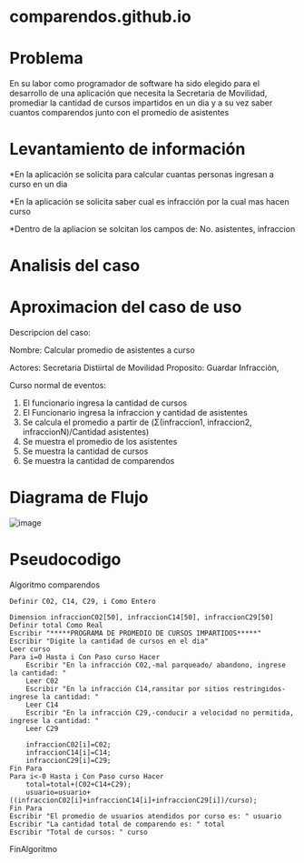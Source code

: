 # comparendos.github.io

# Problema

En su labor como programador de software ha sido elegido para el desarrollo de una aplicación que necesita la Secretaria de Movilidad, promediar la cantidad de cursos impartidos en un dia y a su vez saber cuantos comparendos junto con el promedio de asistentes

# Levantamiento de información 

*En la aplicación se solicita para calcular cuantas personas ingresan a curso en un dia

*En la aplicación se solicita saber cual es infracción por la cual mas hacen curso

*Dentro de la apliacion se solcitan los campos de: No. asistentes, infraccion

# Analisis del caso


# Aproximacion del caso de uso

Descripcion del caso:

Nombre: Calcular promedio de asistentes a curso

Actores: Secretaria Distiirtal de Movilidad
Proposito: Guardar Infracciòn, 

Curso normal de eventos:
  1. El funcionario ingresa la cantidad de cursos
  2. El Funcionario ingresa la infraccion y cantidad de asistentes
  3. Se calcula el promedio a partir de (Σ(infraccion1, infraccion2, infraccionN)/Cantidad asistentes)
  4. Se muestra el promedio de los asistentes
  5. Se muestra la cantidad de cursos
  6. Se muestra la cantidad de comparendos

# Diagrama de Flujo

![image](https://github.com/Anama053/comparendos.github.io/assets/113647233/f58ae90e-b605-41a5-a482-81b7ff19d00d)


# Pseudocodigo

Algoritmo comparendos

	Definir C02, C14, C29, i Como Entero
	
	Dimension infraccionC02[50], infraccionC14[50], infraccionC29[50]
	Definir total Como Real
	Escribir "*****PROGRAMA DE PROMEDIO DE CURSOS IMPARTIDOS*****" 
	Escribir "Digite la cantidad de cursos en el dia"
	Leer curso
	Para i=0 Hasta i Con Paso curso Hacer
		Escribir "En la infracción C02,-mal parqueado/ abandono, ingrese la cantidad: "
		Leer C02
		Escribir "En la infracción C14,ransitar por sitios restringidos-ingrese la cantidad: "
		Leer C14
		Escribir "En la infracción C29,-conducir a velocidad no permitida, ingrese la cantidad: "
		Leer C29
		
		infraccionC02[i]=C02;
		infraccionC14[i]=C14;
		infraccionC29[i]=C29;
	Fin Para
	Para i<-0 Hasta i Con Paso curso Hacer
		total=total+(C02+C14+C29);
		usuario=usuario+((infraccionC02[i]+infraccionC14[i]+infraccionC29[i])/curso);
	Fin Para
	Escribir "El promedio de usuarios atendidos por curso es: " usuario
	Escribir "La cantidad total de comparendo es: " total
	Escribir "Total de cursos: " curso
FinAlgoritmo


